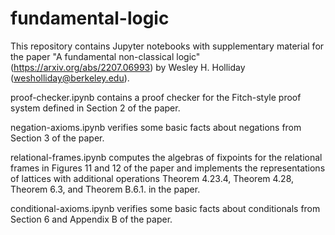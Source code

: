 # fundamental-logic

This repository contains Jupyter notebooks with supplementary material for the paper "A fundamental non-classical logic" (https://arxiv.org/abs/2207.06993) by Wesley H. Holliday (wesholliday@berkeley.edu).

proof-checker.ipynb contains a proof checker for the Fitch-style proof system defined in Section 2 of the paper.

negation-axioms.ipynb verifies some basic facts about negations from Section 3 of the paper.

relational-frames.ipynb computes the algebras of fixpoints for the relational frames in Figures 11 and 12 of the paper and implements the representations of lattices with additional operations Theorem 4.23.4, Theorem 4.28, Theorem 6.3, and Theorem B.6.1. in the paper.

conditional-axioms.ipynb verifies some basic facts about conditionals from Section 6 and Appendix B of the paper.
